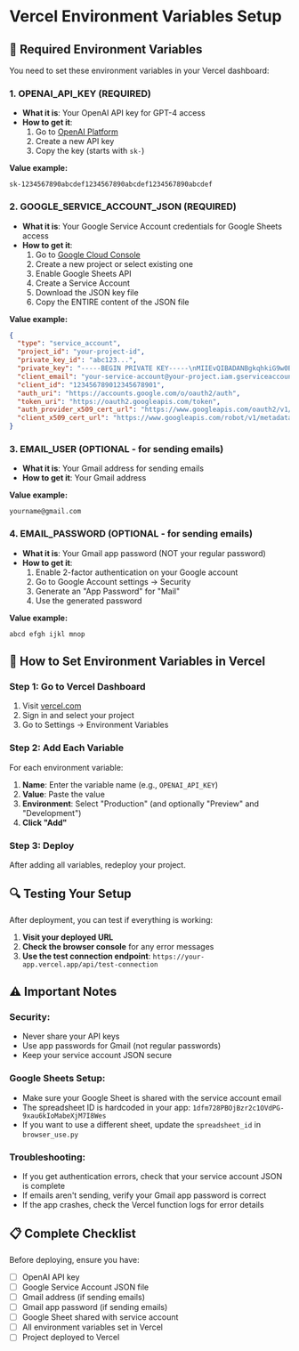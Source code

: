 # Vercel Environment Variables Setup

## 🔧 Required Environment Variables

You need to set these environment variables in your Vercel dashboard:

### **1. OPENAI_API_KEY** (REQUIRED)
- **What it is**: Your OpenAI API key for GPT-4 access
- **How to get it**: 
  1. Go to [OpenAI Platform](https://platform.openai.com/api-keys)
  2. Create a new API key
  3. Copy the key (starts with `sk-`)

**Value example:**
```
sk-1234567890abcdef1234567890abcdef1234567890abcdef
```

### **2. GOOGLE_SERVICE_ACCOUNT_JSON** (REQUIRED)
- **What it is**: Your Google Service Account credentials for Google Sheets access
- **How to get it**:
  1. Go to [Google Cloud Console](https://console.cloud.google.com/)
  2. Create a new project or select existing one
  3. Enable Google Sheets API
  4. Create a Service Account
  5. Download the JSON key file
  6. Copy the ENTIRE content of the JSON file

**Value example:**
```json
{
  "type": "service_account",
  "project_id": "your-project-id",
  "private_key_id": "abc123...",
  "private_key": "-----BEGIN PRIVATE KEY-----\nMIIEvQIBADANBgkqhkiG9w0BAQEFAASCBKcwggSjAgEAAoIBAQC...\n-----END PRIVATE KEY-----\n",
  "client_email": "your-service-account@your-project.iam.gserviceaccount.com",
  "client_id": "123456789012345678901",
  "auth_uri": "https://accounts.google.com/o/oauth2/auth",
  "token_uri": "https://oauth2.googleapis.com/token",
  "auth_provider_x509_cert_url": "https://www.googleapis.com/oauth2/v1/certs",
  "client_x509_cert_url": "https://www.googleapis.com/robot/v1/metadata/x509/your-service-account%40your-project.iam.gserviceaccount.com"
}
```

### **3. EMAIL_USER** (OPTIONAL - for sending emails)
- **What it is**: Your Gmail address for sending emails
- **How to get it**: Your Gmail address

**Value example:**
```
yourname@gmail.com
```

### **4. EMAIL_PASSWORD** (OPTIONAL - for sending emails)
- **What it is**: Your Gmail app password (NOT your regular password)
- **How to get it**:
  1. Enable 2-factor authentication on your Google account
  2. Go to Google Account settings → Security
  3. Generate an "App Password" for "Mail"
  4. Use the generated password

**Value example:**
```
abcd efgh ijkl mnop
```

## 🚀 How to Set Environment Variables in Vercel

### **Step 1: Go to Vercel Dashboard**
1. Visit [vercel.com](https://vercel.com)
2. Sign in and select your project
3. Go to Settings → Environment Variables

### **Step 2: Add Each Variable**
For each environment variable:

1. **Name**: Enter the variable name (e.g., `OPENAI_API_KEY`)
2. **Value**: Paste the value
3. **Environment**: Select "Production" (and optionally "Preview" and "Development")
4. **Click "Add"**

### **Step 3: Deploy**
After adding all variables, redeploy your project.

## 🔍 Testing Your Setup

After deployment, you can test if everything is working:

1. **Visit your deployed URL**
2. **Check the browser console** for any error messages
3. **Use the test connection endpoint**: `https://your-app.vercel.app/api/test-connection`

## ⚠️ Important Notes

### **Security:**
- Never share your API keys
- Use app passwords for Gmail (not regular passwords)
- Keep your service account JSON secure

### **Google Sheets Setup:**
- Make sure your Google Sheet is shared with the service account email
- The spreadsheet ID is hardcoded in your app: `1dfm728PBOjBzr2c1OVdPG-9xau6kIoMabeXjM7I8Wes`
- If you want to use a different sheet, update the `spreadsheet_id` in `browser_use.py`

### **Troubleshooting:**
- If you get authentication errors, check that your service account JSON is complete
- If emails aren't sending, verify your Gmail app password is correct
- If the app crashes, check the Vercel function logs for error details

## 📋 Complete Checklist

Before deploying, ensure you have:

- [ ] OpenAI API key
- [ ] Google Service Account JSON file
- [ ] Gmail address (if sending emails)
- [ ] Gmail app password (if sending emails)
- [ ] Google Sheet shared with service account
- [ ] All environment variables set in Vercel
- [ ] Project deployed to Vercel 